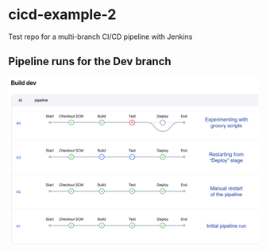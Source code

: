 # cicd-example-2
Test repo for a multi-branch CI/CD pipeline with Jenkins


## Pipeline runs for the Dev branch
![Pipeline for Dev branch](docs/image.png)
